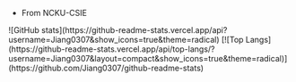 - From NCKU-CSIE
<span>
![GitHub stats](https://github-readme-stats.vercel.app/api?username=Jiang0307&show_icons=true&theme=radical) 
</span>

<span>
[![Top Langs](https://github-readme-stats.vercel.app/api/top-langs/?username=Jiang0307&layout=compact&show_icons=true&theme=radical)](https://github.com/Jiang0307/github-readme-stats)
</span>